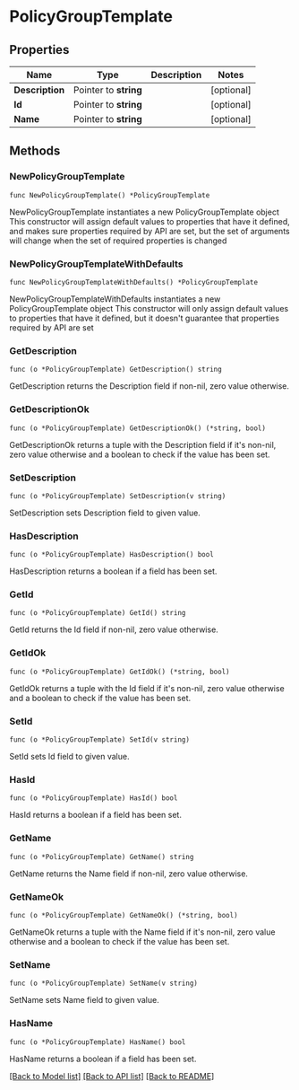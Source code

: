 # PolicyGroupTemplate

## Properties

Name | Type | Description | Notes
------------ | ------------- | ------------- | -------------
**Description** | Pointer to **string** |  | [optional] 
**Id** | Pointer to **string** |  | [optional] 
**Name** | Pointer to **string** |  | [optional] 

## Methods

### NewPolicyGroupTemplate

`func NewPolicyGroupTemplate() *PolicyGroupTemplate`

NewPolicyGroupTemplate instantiates a new PolicyGroupTemplate object
This constructor will assign default values to properties that have it defined,
and makes sure properties required by API are set, but the set of arguments
will change when the set of required properties is changed

### NewPolicyGroupTemplateWithDefaults

`func NewPolicyGroupTemplateWithDefaults() *PolicyGroupTemplate`

NewPolicyGroupTemplateWithDefaults instantiates a new PolicyGroupTemplate object
This constructor will only assign default values to properties that have it defined,
but it doesn't guarantee that properties required by API are set

### GetDescription

`func (o *PolicyGroupTemplate) GetDescription() string`

GetDescription returns the Description field if non-nil, zero value otherwise.

### GetDescriptionOk

`func (o *PolicyGroupTemplate) GetDescriptionOk() (*string, bool)`

GetDescriptionOk returns a tuple with the Description field if it's non-nil, zero value otherwise
and a boolean to check if the value has been set.

### SetDescription

`func (o *PolicyGroupTemplate) SetDescription(v string)`

SetDescription sets Description field to given value.

### HasDescription

`func (o *PolicyGroupTemplate) HasDescription() bool`

HasDescription returns a boolean if a field has been set.

### GetId

`func (o *PolicyGroupTemplate) GetId() string`

GetId returns the Id field if non-nil, zero value otherwise.

### GetIdOk

`func (o *PolicyGroupTemplate) GetIdOk() (*string, bool)`

GetIdOk returns a tuple with the Id field if it's non-nil, zero value otherwise
and a boolean to check if the value has been set.

### SetId

`func (o *PolicyGroupTemplate) SetId(v string)`

SetId sets Id field to given value.

### HasId

`func (o *PolicyGroupTemplate) HasId() bool`

HasId returns a boolean if a field has been set.

### GetName

`func (o *PolicyGroupTemplate) GetName() string`

GetName returns the Name field if non-nil, zero value otherwise.

### GetNameOk

`func (o *PolicyGroupTemplate) GetNameOk() (*string, bool)`

GetNameOk returns a tuple with the Name field if it's non-nil, zero value otherwise
and a boolean to check if the value has been set.

### SetName

`func (o *PolicyGroupTemplate) SetName(v string)`

SetName sets Name field to given value.

### HasName

`func (o *PolicyGroupTemplate) HasName() bool`

HasName returns a boolean if a field has been set.


[[Back to Model list]](../README.md#documentation-for-models) [[Back to API list]](../README.md#documentation-for-api-endpoints) [[Back to README]](../README.md)



